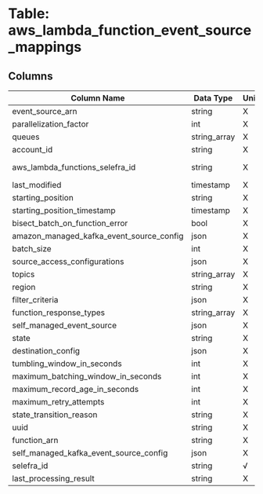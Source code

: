 # Table: aws_lambda_function_event_source_mappings

## Columns 

|  Column Name   |  Data Type  | Uniq | Nullable | Description | 
|  ----  | ----  | ----  | ----  | ---- | 
| event_source_arn | string | X | √ |  | 
| parallelization_factor | int | X | √ |  | 
| queues | string_array | X | √ |  | 
| account_id | string | X | √ |  | 
| aws_lambda_functions_selefra_id | string | X | X | fk to aws_lambda_functions.selefra_id | 
| last_modified | timestamp | X | √ |  | 
| starting_position | string | X | √ |  | 
| starting_position_timestamp | timestamp | X | √ |  | 
| bisect_batch_on_function_error | bool | X | √ |  | 
| amazon_managed_kafka_event_source_config | json | X | √ |  | 
| batch_size | int | X | √ |  | 
| source_access_configurations | json | X | √ |  | 
| topics | string_array | X | √ |  | 
| region | string | X | √ |  | 
| filter_criteria | json | X | √ |  | 
| function_response_types | string_array | X | √ |  | 
| self_managed_event_source | json | X | √ |  | 
| state | string | X | √ |  | 
| destination_config | json | X | √ |  | 
| tumbling_window_in_seconds | int | X | √ |  | 
| maximum_batching_window_in_seconds | int | X | √ |  | 
| maximum_record_age_in_seconds | int | X | √ |  | 
| maximum_retry_attempts | int | X | √ |  | 
| state_transition_reason | string | X | √ |  | 
| uuid | string | X | √ |  | 
| function_arn | string | X | √ |  | 
| self_managed_kafka_event_source_config | json | X | √ |  | 
| selefra_id | string | √ | √ | random id | 
| last_processing_result | string | X | √ |  | 


